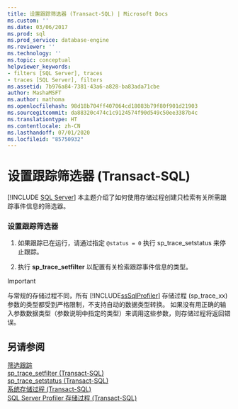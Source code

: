 ```yaml
---
title: 设置跟踪筛选器 (Transact-SQL) | Microsoft Docs
ms.custom: ''
ms.date: 03/06/2017
ms.prod: sql
ms.prod_service: database-engine
ms.reviewer: ''
ms.technology: ''
ms.topic: conceptual
helpviewer_keywords:
- filters [SQL Server], traces
- traces [SQL Server], filters
ms.assetid: 7b976a84-7381-43a6-a828-ba83ada71cbe
author: MashaMSFT
ms.author: mathoma
ms.openlocfilehash: 98d18b704ff407064cd18083b79f80f901d21903
ms.sourcegitcommit: da88320c474c1c9124574f90d549c50ee3387b4c
ms.translationtype: HT
ms.contentlocale: zh-CN
ms.lasthandoff: 07/01/2020
ms.locfileid: "85750932"
---
```

# <a name="set-a-trace-filter-transact-sql"></a>设置跟踪筛选器 (Transact-SQL)
 [!INCLUDE [SQL Server](../../includes/applies-to-version/sqlserver.md)]
  本主题介绍了如何使用存储过程创建只检索有关所需跟踪事件信息的筛选器。  
  
### <a name="to-set-a-trace-filter"></a>设置跟踪筛选器  
  
1.  如果跟踪已在运行，请通过指定 `@status = 0` 执行 sp_trace_setstatus 来停止跟踪。  
  
2.  执行 **sp_trace_setfilter** 以配置有关检索跟踪事件信息的类型。  

> [!IMPORTANT]  
>  与常规的存储过程不同，所有 [!INCLUDE[ssSqlProfiler](../../includes/sssqlprofiler-md.md)] 存储过程 (sp_trace\_xx) 参数的类型都受到严格限制，不支持自动的数据类型转换。 如果没有用正确的输入参数数据类型（参数说明中指定的类型）来调用这些参数，则存储过程将返回错误。  
  
## <a name="see-also"></a>另请参阅  
 [筛选跟踪](../../relational-databases/sql-trace/filter-a-trace.md)   
 [sp_trace_setfilter (Transact-SQL)](../../relational-databases/system-stored-procedures/sp-trace-setfilter-transact-sql.md)   
 [sp_trace_setstatus (Transact-SQL)](../../relational-databases/system-stored-procedures/sp-trace-setstatus-transact-sql.md)   
 [系统存储过程 (Transact-SQL)](../../relational-databases/system-stored-procedures/system-stored-procedures-transact-sql.md)   
 [SQL Server Profiler 存储过程 (Transact-SQL)](../../relational-databases/system-stored-procedures/sql-server-profiler-stored-procedures-transact-sql.md)  
  
  
